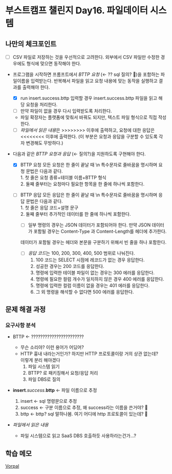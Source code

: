 # 부스트캠프 챌린지 Day16. 파일데이터 시스템

## 나만의 체크포인트

-   [ ] CSV 파일로 저장하는 것을 우선적으로 고려한다. 외부에서 CSV 파일만 수정한 경우에도 형식에 맞으면 동작해야 한다.

-   프로그램을 시작하면 프롬프트에서 _BTTP 요청_ (&larr; ?? sql 질의? 🤨)을 포함하는 파일이름을 입력받는다. 반복해서 파일을 읽고 요청 내용에 맞는 동작을 실행하고 결과를 출력해야 한다.

    -   [x] run insert.success.bttp 입력할 경우 insert.success.bttp 파일을 읽고 해당 요청을 처리한다.
    -   [ ] 만약 파일이 없을 경우 다시 입력받도록 처리한다.
    -   파일 확장자는 플랫폼에 맞춰서 바꿔도 되지만, 텍스트 파일 형식으로 직접 작성한다.
    -   [ ] *파일에서 읽은 내용*은 >>>>>>>> 이후에 출력하고, 요청에 대한 응답은 <<<<<<<< 이후에 출력한다. (이 부분은 요청과 응답을 구분할 수 있도록 각자 변경해도 무방하다.)

-   다음과 같은 _BTTP 요청과 응답_ (&larr; 질의?)을 지원하도록 구현해야 한다.

    -   [x] BTTP 요청
            모든 요청은 한 줄이 끝날 때 \n 특수문자로 줄바꿈을 명시하며 요청 문법은 다음과 같다.  
             1. 첫 줄은 요청 종류+테이블 이름+BTTP 형식  
             2. 둘째 줄부터는 요청마다 필요한 항목을 한 줄에 하나씩 포함한다.

    -   [ ] BTTP 응답
            모든 응답은 한 줄이 끝날 때 \n 특수문자로 줄바꿈을 명시하며 응답 문법은 다음과 같다.  
             1. 첫 줄은 응답 코드+설명 문구  
             2. 둘째 줄부터 추가적인 데이터를 한 줄에 하나씩 포함한다.

        -   [ ] 일부 명령의 경우는 JSON 데이터가 포함되어야 한다. 만약 JSON 데이터가 포함될 경우는 Content-Type 과 Content-Length를 헤더에 추가한다.

        데이터가 포함될 경우는 헤더와 본문을 구분하기 위해서 빈 줄을 하나 포함한다.

        -   [ ] *응답 코드*는 100, 200, 300, 400, 500 범위로 나눠진다.
            1. 100 코드는 SELECT 시점에 레코드가 없는 경우 응답한다.
            2. 성공한 경우는 200 코드를 응답한다.
            3. 명령에 입력한 테이블 파일이 없는 경우는 300 에러를 응답한다.
            4. 명령에 필요한 컬럼 개수가 일치하지 않은 경우 400 에러를 응답한다.
            5. 명령에 입력한 컬럼 이름이 없을 경우는 401 에러를 응답한다.
            6. 그 외 명령을 해석할 수 없다면 500 에러를 응답한다.

## 문제 해결 과정

### 요구사항 분석

-   BTTP &larr; ???????????????????????

    -   무슨 소리야? 이런 용어가 어딨어?
    -   HTTP 흉내 내라는거인가? 하지만 HTTP 프로토콜이랑 거의 상관 없는데?  
        이렇게 분리 해야겠다
        1.  파일 시스템 읽기
        2.  BTTP? 로 패키징해서 요청/응답 처리
        3.  파일 DBS로 질의

-   **insert**._success_.**bttp** &larr; 파일 이름으로 추정

    1. insert &larr; sql 명령문으로 추정
    2. success &larr; 구분 이름으로 추정, 왜 success라는 이름을 쓴거야? 🤨
    3. bttp &larr; bttp? sql 말하나봄. 여기 어디에 http 프로토콜이 있는데? 🤨

-   _파일에서 읽은 내용_
    -   파일 시스템으로 읽고 SaaS DBS 호출하듯 사용하라는건가...?

## 학습 메모

[Vorpal](https://vorpal.js.org/)
